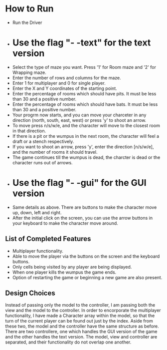 # How to Run
- Run the Driver
- # Use the flag "- -text" for the text version
- Select the type of maze you want. Press '1' for Room maze and '2' for Wrapping maze.
- Enter the number of rows and columns for the maze.
- Enter 1 for multiplayer and 0 for single player.
- Enter the X and Y coordinates of the starting point.
- Enter the percentage of rooms which should have pits. It must be less than 30 and a positive number.
- Enter the percentage of rooms which should have bats. It must be less than 30 and a positive number.
- Your progrm now starts, and you can move your charceter in any direction (north, south, east, west) or press 'y' to shoot an arrow.
- To move press n/s/w/e, and the character will move to the closest room in that direction.
- If there is a pit or the wumpus in the next room, the character will feel a draft or a stench respectively. 
- If you want to shoot an arrow, press 'y', enter the direction [n/s/w/e], and the number of rooms it should travel. 
- The game continues till the wumpus is dead, the charcter is dead or the character runs out of arrows.
- # Use the flag "- -gui" for the GUI version
- Same details as above. There are buttons to make the character move up, down, left and right. 
- After the initial click on the screen, you can use the arrow buttons in your keyboard to make the character move around.


## List of Completed Features
- Multiplayer functionality.
- Able to move the player via the buttons on the screen and the keyboard buttons.
- Only cells being visited by any player are being displayed.
- When one player kills the wumpus the game ends.
- Option of restarting the game or beginning a new game are also present.

## Design Choices
Instead of passing only the model to the controller, I am passing both the view and the model to the controller. In order to encorporate the multiplayer functionality, I have made a Character array within the model, so that the turn of the current player can be found out just by the index. Aside from these two, the model and the controller have the same structure as before. There are two controllere, one which handles the GUI version of the game and the other handles the text version. The model, view and controller are separated, and their functionality do not overlap one another. 


